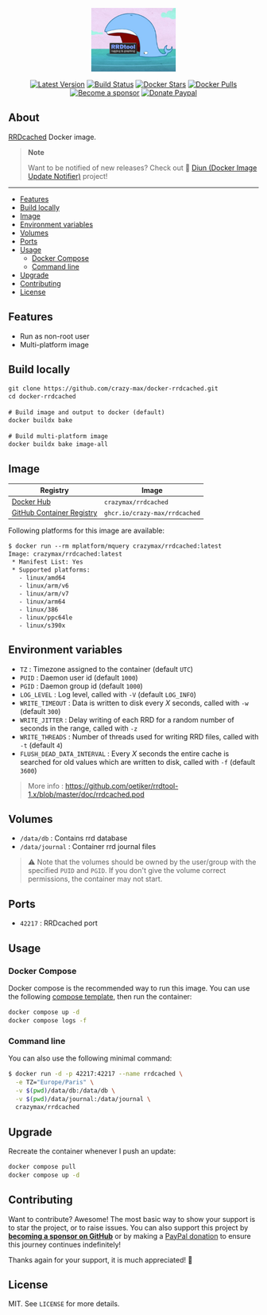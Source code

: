<p align="center"><a href="https://github.com/crazy-max/docker-rrdcached" target="_blank"><img height="128" src="https://raw.githubusercontent.com/crazy-max/docker-rrdcached/master/.github/docker-rrdcached.jpg"></a></p>

<p align="center">
  <a href="https://hub.docker.com/r/crazymax/rrdcached/tags?page=1&ordering=last_updated"><img src="https://img.shields.io/github/v/tag/crazy-max/docker-rrdcached?label=version&style=flat-square" alt="Latest Version"></a>
  <a href="https://github.com/crazy-max/docker-rrdcached/actions?workflow=build"><img src="https://img.shields.io/github/actions/workflow/status/crazy-max/docker-rrdcached/build.yml?branch=master&label=build&logo=github&style=flat-square" alt="Build Status"></a>
  <a href="https://hub.docker.com/r/crazymax/rrdcached/"><img src="https://img.shields.io/docker/stars/crazymax/rrdcached.svg?style=flat-square&logo=docker" alt="Docker Stars"></a>
  <a href="https://hub.docker.com/r/crazymax/rrdcached/"><img src="https://img.shields.io/docker/pulls/crazymax/rrdcached.svg?style=flat-square&logo=docker" alt="Docker Pulls"></a>
  <br /><a href="https://github.com/sponsors/crazy-max"><img src="https://img.shields.io/badge/sponsor-crazy--max-181717.svg?logo=github&style=flat-square" alt="Become a sponsor"></a>
  <a href="https://www.paypal.me/crazyws"><img src="https://img.shields.io/badge/donate-paypal-00457c.svg?logo=paypal&style=flat-square" alt="Donate Paypal"></a>
</p>

## About

[RRDcached](https://oss.oetiker.ch/rrdtool/doc/rrdcached.en.html) Docker image.

> **Note**
> 
> Want to be notified of new releases? Check out 🔔 [Diun (Docker Image Update Notifier)](https://github.com/crazy-max/diun)
> project!

___

* [Features](#features)
* [Build locally](#build-locally)
* [Image](#image)
* [Environment variables](#environment-variables)
* [Volumes](#volumes)
* [Ports](#ports)
* [Usage](#usage)
  * [Docker Compose](#docker-compose)
  * [Command line](#command-line)
* [Upgrade](#upgrade)
* [Contributing](#contributing)
* [License](#license)

## Features

* Run as non-root user
* Multi-platform image

## Build locally

```shell
git clone https://github.com/crazy-max/docker-rrdcached.git
cd docker-rrdcached

# Build image and output to docker (default)
docker buildx bake

# Build multi-platform image
docker buildx bake image-all
```

## Image

| Registry                                                                                         | Image                           |
|--------------------------------------------------------------------------------------------------|---------------------------------|
| [Docker Hub](https://hub.docker.com/r/crazymax/rrdcached/)                                            | `crazymax/rrdcached`                 |
| [GitHub Container Registry](https://github.com/users/crazy-max/packages/container/package/rrdcached)  | `ghcr.io/crazy-max/rrdcached`        |

Following platforms for this image are available:

```
$ docker run --rm mplatform/mquery crazymax/rrdcached:latest
Image: crazymax/rrdcached:latest
 * Manifest List: Yes
 * Supported platforms:
   - linux/amd64
   - linux/arm/v6
   - linux/arm/v7
   - linux/arm64
   - linux/386
   - linux/ppc64le
   - linux/s390x
```

## Environment variables

* `TZ` : Timezone assigned to the container (default `UTC`)
* `PUID` : Daemon user id (default `1000`)
* `PGID` : Daemon group id (default `1000`)
* `LOG_LEVEL` : Log level, called with `-V` (default `LOG_INFO`)
* `WRITE_TIMEOUT` : Data is written to disk every *X* seconds, called with `-w` (default `300`)
* `WRITE_JITTER` : Delay writing of each RRD for a random number of seconds in the range, called with `-z`
* `WRITE_THREADS` : Number of threads used for writing RRD files, called with `-t` (default `4`)
* `FLUSH_DEAD_DATA_INTERVAL` : Every *X* seconds the entire cache is searched for old values which are written to disk, called with `-f` (default `3600`)

> More info : https://github.com/oetiker/rrdtool-1.x/blob/master/doc/rrdcached.pod

## Volumes

* `/data/db` : Contains rrd database
* `/data/journal` :  Container rrd journal files

> :warning: Note that the volumes should be owned by the user/group with the specified `PUID` and `PGID`.
> If you don't give the volume correct permissions, the container may not start.

## Ports

* `42217` : RRDcached port

## Usage

### Docker Compose

Docker compose is the recommended way to run this image. You can use the following
[compose template](examples/compose/compose.yml), then run the container:

```bash
docker compose up -d
docker compose logs -f
```

### Command line

You can also use the following minimal command:

```bash
$ docker run -d -p 42217:42217 --name rrdcached \
  -e TZ="Europe/Paris" \
  -v $(pwd)/data/db:/data/db \
  -v $(pwd)/data/journal:/data/journal \
  crazymax/rrdcached
```

## Upgrade

Recreate the container whenever I push an update:

```bash
docker compose pull
docker compose up -d
```

## Contributing

Want to contribute? Awesome! The most basic way to show your support is to star
the project, or to raise issues. You can also support this project by [**becoming a sponsor on GitHub**](https://github.com/sponsors/crazy-max)
or by making a [PayPal donation](https://www.paypal.me/crazyws) to ensure this
journey continues indefinitely!

Thanks again for your support, it is much appreciated! :pray:

## License

MIT. See `LICENSE` for more details.

